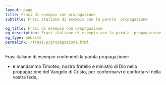 ```yaml
---
layout: page
title: Frasi di esempio con propagazione 
subtitle: Frasi italiane di esempio con la parola  propagazione

og_title: Frasi di esempio con propagazione 
og_description: Frasi italiane di esempio con la parola  propagazione
og_type: website
permalink: /frasi/p/propagazione.html
---
```


Frasi italiane di esempio contenenti la parola propagazione:


- e mandammo Timoteo, nostro fratello e ministro di Dio nella propagazione del Vangelo di Cristo, per confermarvi e confortarvi nella vostra fede,.
